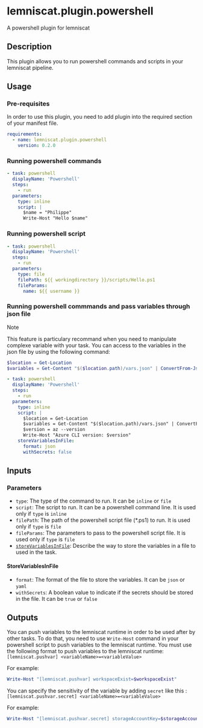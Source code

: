 # lemniscat.plugin.powershell
A powershell plugin for lemniscat

## Description
This plugin allows you to run powershell commands and scripts in your lemniscat pipeline.

## Usage
### Pre-requisites
In order to use this plugin, you need to add plugin into the required section of your manifest file.

```yaml
requirements:
  - name: lemniscat.plugin.powershell
    version: 0.2.0
```

### Running powershell commands
```yaml
- task: powershell
  displayName: 'Powershell'
  steps:
    - run
  parameters:
    type: inline
    script: |
      $name = "Philippe"
      Write-Host "Hello $name"
```

### Running powershell script
```yaml
- task: powershell
  displayName: 'Powershell'
  steps:
    - run
  parameters:
    type: file
    filePath: ${{ workingdirectory }}/scripts/Hello.ps1
    fileParams:
      name: ${{ username }}
```
### Running powershell commmands and pass variables through json file
> [!NOTE] 
> This feature is particulary recommand when you need to manipulate complexe variable with your task.
> You can access to the variables in the json file by using the following command:
> ```powershell
> $location = Get-Location
> $variables = Get-Content "$($location.path)/vars.json" | ConvertFrom-Json -Depth 100
> ```

```yaml
- task: powershell
  displayName: 'Powershell'
  steps:
    - run
  parameters:
    type: inline
    script: |
      $location = Get-Location
      $variables = Get-Content "$($location.path)/vars.json" | ConvertFrom-Json -Depth 100
      $version = az --version
      Write-Host "Azure CLI version: $version"
    storeVariablesInFile:
      format: json
      withSecrets: false
```

## Inputs

### Parameters
- `type`: The type of the command to run. It can be `inline` or `file`
- `script`: The script to run. It can be a powershell command line. It is used only if `type` is `inline`
- `filePath`: The path of the powershell script file (*.ps1) to run. It is used only if `type` is `file`
- `fileParams`: The parameters to pass to the powershell script file. It is used only if `type` is `file`
- [`storeVariablesInFile`](#StoreVariablesInFile): Describe the way to store the variables in a file to used in the task.

#### StoreVariablesInFile
- `format`: The format of the file to store the variables. It can be `json` or `yaml`
- `withSecrets`: A boolean value to indicate if the secrets should be stored in the file. It can be `true` or `false`

## Outputs

You can push variables to the lemniscat runtime in order to be used after by other tasks.
To do that, you need to use `Write-Host` command in your powershell script to push variables to the lemniscat runtime.
You must use the following format to push variables to the lemniscat runtime:
`[lemniscat.pushvar] <variableName>=<variableValue>`

For example:
```powershell
Write-Host "[lemniscat.pushvar] workspaceExist=$workspaceExist"
```

You can specify the sensitivity of the variable by adding `secret` like this :
`[lemniscat.pushvar.secret] <variableName>=<variableValue>`

For example:
```powershell
Write-Host "[lemniscat.pushvar.secret] storageAccountKey=$storageAccountKey"
```